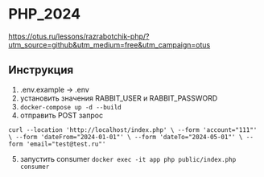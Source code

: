 # PHP_2024

https://otus.ru/lessons/razrabotchik-php/?utm_source=github&utm_medium=free&utm_campaign=otus


## Инструкция

1. .env.example -> .env
2. установить значения RABBIT_USER и RABBIT_PASSWORD
3. `docker-compose up -d --build` 
4. отправить POST запрос 

` curl --location 'http://localhost/index.php' \
--form 'account="111"' \
--form 'dateFrom="2024-01-01"' \
--form 'dateTo="2024-05-01"' \
--form 'email="test@test.ru"' `

5. запустить consumer
`docker exec -it app php public/index.php consumer`

